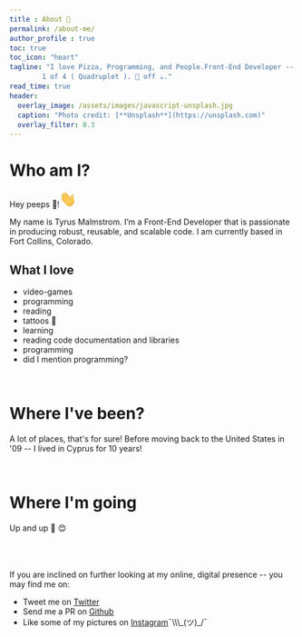 ```yaml
---
title : About 👔
permalink: /about-me/
author_profile : true
toc: true
toc_icon: "heart"
tagline: "I love Pizza, Programming, and People.Front-End Developer -- ❤️ all things Angular, Vue.js, React, and moar 🚀 
        1 of 4 ( Quadruplet ). 🏃 off ☕."
read_time: true
header:
  overlay_image: /assets/images/javascript-unsplash.jpg
  caption: "Photo credit: [**Unsplash**](https://unsplash.com)"
  overlay_filter: 0.3
---
```


# Who am I?
<!-- insert image here of me! -->

Hey peeps 🐤!<img src="/assets/images/Hi.gif" width="30px">

My name is Tyrus Malmstrom. I’m a Front-End Developer that is passionate in producing robust, reusable, and scalable code. 
I am currently based in Fort Collins, Colorado.

## What I love
- video-games
- programming
- reading
- tattoos 💉
- learning
- reading code documentation and libraries
- programming
- did I mention programming?

<br>

# Where I've been?
A lot of places, that's for sure! Before moving back to the United States in '09 -- I lived in Cyprus for 10 years!

<br>

# Where I'm going
Up and up 🚀 😊


<br><br><br>
If you are inclined on further looking at my online, digital presence -- you may find me on:
- Tweet me on [Twitter](https://twitter.com/TirusTheVirus)
- Send me a PR on [Github](https://github.com/tyru5)
- Like some of my pictures on [Instagram](https://instagram.com/_tirusthevirus_)¯\\\_(ツ)_/¯